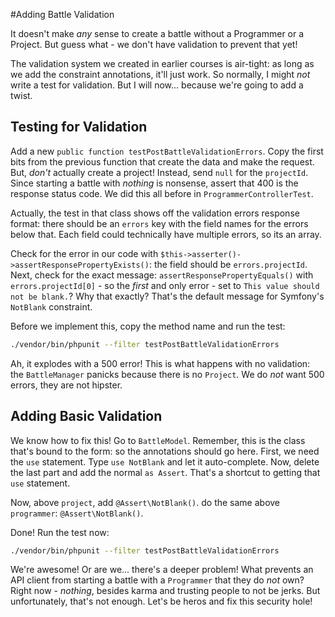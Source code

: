 #Adding Battle Validation

It doesn't make *any* sense to create a battle without a Programmer or a Project.
But guess what - we don't have validation to prevent that yet!

The validation system we created in earlier courses is air-tight: as long as we
add the constraint annotations, it'll just work. So normally, I might *not* write
a test for validation. But I will now... because we're going to add a twist.

## Testing for Validation

Add a new `public function testPostBattleValidationErrors`. Copy the first bits from
the previous function that create the data and make the request. But, *don't* actually
create a project! Instead, send `null` for the `projectId`. Since starting a battle
with *nothing* is nonsense, assert that 400 is the response status code. We did this
all before in `ProgrammerControllerTest`.

Actually, the test in that class shows off the validation errors response format:
there should be an `errors` key with the field names for the errors below that. Each
field could technically have multiple errors, so its an array.

Check for the error in our code with `$this->asserter()->assertResponsePropertyExists()`:
the field should be `errors.projectId`. Next, check for the exact message:
`assertResponsePropertyEquals()` with `errors.projectId[0]` - so the *first* and
only error - set to `This value should not be blank.`? Why that exactly? That's the
default message for Symfony's `NotBlank` constraint.

Before we implement this, copy the method name and run the test:

```bash
./vendor/bin/phpunit --filter testPostBattleValidationErrors
```

Ah, it explodes with a 500 error! This is what happens with no validation: the
`BattleManager` panicks because there is no `Project`. We do *not* want 500 errors,
they are not hipster.

## Adding Basic Validation

We know how to fix this! Go to `BattleModel`. Remember, this is the class that's
bound to the form: so the annotations should go here. First, we need the `use` statement.
Type `use NotBlank` and let it auto-complete. Now, delete the last part and add
the normal `as Assert`. That's a shortcut to getting that `use` statement.

Now, above `project`, add `@Assert\NotBlank()`. do the same above `programmer`:
`@Assert\NotBlank()`. 

Done! Run the test now:

```bash
./vendor/bin/phpunit --filter testPostBattleValidationErrors
```

We're awesome! Or are we... there's a deeper problem! What prevents an API client
from starting a battle with a `Programmer` that they do *not* own? Right now - *nothing*,
besides karma and trusting people to not be jerks. But unfortunately, that's not
enough. Let's be heros and fix this security hole!

